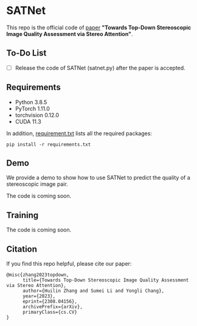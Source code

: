 # SATNet
This repo is the official code of [paper](https://arxiv.org/abs/2308.04156) 
**"Towards Top-Down Stereoscopic Image Quality Assessment via Stereo Attention"**.

## To-Do List
- [ ] Release the code of SATNet (satnet.py) after the paper is accepted.


## Requirements
- Python 3.8.5
- PyTorch 1.11.0
- torchvision 0.12.0
- CUDA 11.3

In addition, [requirement.txt](./requirements.txt) lists all the required packages:
```
pip install -r requirements.txt
```


## Demo
We provide a demo to show how to use SATNet to predict the quality of a stereoscopic image pair.

The code is coming soon.

## Training
The code is coming soon.


## Citation
If you find this repo helpful, please cite our paper:
```
@misc{zhang2023topdown,
      title={Towards Top-Down Stereoscopic Image Quality Assessment via Stereo Attention}, 
      author={Huilin Zhang and Sumei Li and Yongli Chang},
      year={2023},
      eprint={2308.04156},
      archivePrefix={arXiv},
      primaryClass={cs.CV}
}
```